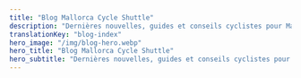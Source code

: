 ```yaml
---
title: "Blog Mallorca Cycle Shuttle"
description: "Dernières nouvelles, guides et conseils cyclistes pour Majorque"
translationKey: "blog-index"
hero_image: "/img/blog-hero.webp"
hero_title: "Blog Mallorca Cycle Shuttle"
hero_subtitle: "Dernières nouvelles, guides et conseils cyclistes pour Majorque"
---
```

